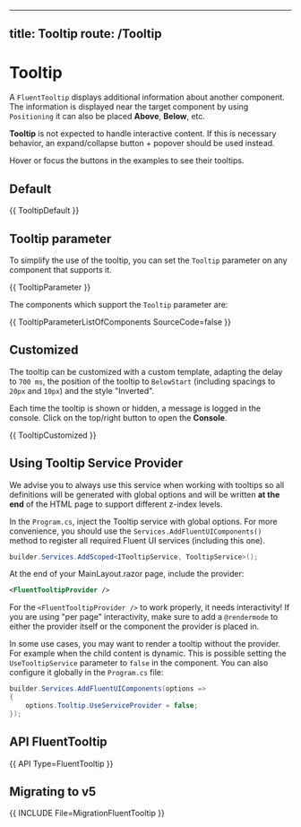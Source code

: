 
---
title: Tooltip
route: /Tooltip
---

# Tooltip

A `FluentTooltip` displays additional information about another component.
The information is displayed near the target component by using `Positioning` it can also be placed **Above**, **Below**, etc.

**Tooltip** is not expected to handle interactive content. If this is necessary behavior, an expand/collapse button + popover should be used instead.

Hover or focus the buttons in the examples to see their tooltips.

## Default

{{ TooltipDefault }}

## Tooltip parameter

To simplify the use of the tooltip, you can set the `Tooltip` parameter on any component that supports it.

{{ TooltipParameter }}

The components which support the `Tooltip` parameter are: 

{{ TooltipParameterListOfComponents  SourceCode=false }}

## Customized
The tooltip can be customized with a custom template,
adapting the delay to `700 ms`, the position of the tooltip to `BelowStart` (including spacings to `20px` and `10px`)
and the style "Inverted".

Each time the tooltip is shown or hidden, a message is logged in the console. Click on the top/right button to open the **Console**.

{{ TooltipCustomized }}

## Using Tooltip Service Provider

We advise you to always use this service when working with tooltips so all definitions will be generated with global options
and will be written **at the end** of the HTML page to support different z-index levels.

In the `Program.cs`, inject the Tooltip service with global options.
For more convenience, you should use the `Services.AddFluentUIComponents()` method to register all required Fluent UI services (including this one).

```csharp
builder.Services.AddScoped<ITooltipService, TooltipService>();
```

At the end of your MainLayout.razor page, include the provider:

```xml
<FluentTooltipProvider />
```

For the `<FluentTooltipProvider />` to work properly, it needs interactivity!
If you are using "per page" interactivity, make sure to add a `@rendermode` to either the provider itself or the component the provider is placed in.

In some use cases, you may want to render a tooltip without the provider. For example when the child content is dynamic.
This is possible setting the `UseTooltipService` parameter to `false` in the component.
You can also configure it globally in the `Program.cs` file:
```csharp
builder.Services.AddFluentUIComponents(options =>
{
    options.Tooltip.UseServiceProvider = false;
});
```

## API FluentTooltip

{{ API Type=FluentTooltip }}

## Migrating to v5

{{ INCLUDE File=MigrationFluentTooltip }}
